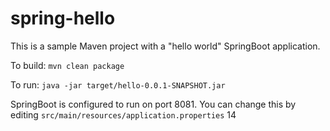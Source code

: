 # spring-hello

This is a sample Maven project with a "hello world" SpringBoot application.

To build: ``mvn clean package``

To run: ``java -jar target/hello-0.0.1-SNAPSHOT.jar``

SpringBoot is configured to run on port 8081. You can change this by editing ``src/main/resources/application.properties``
14
